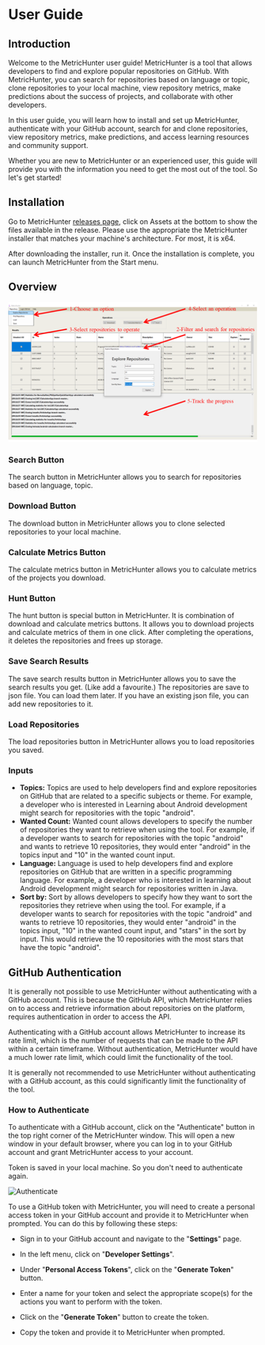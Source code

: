 # User Guide

## Introduction

Welcome to the MetricHunter user guide! MetricHunter is a tool that allows developers to find and explore popular
repositories on GitHub. With MetricHunter, you can search for repositories based on language or topic, clone
repositories to your local machine, view repository metrics, make predictions about the success of projects, and
collaborate with other developers.

In this user guide, you will learn how to install and set up MetricHunter, authenticate with your GitHub account, search
for and clone repositories, view repository metrics, make predictions, and access learning resources and community
support.

Whether you are new to MetricHunter or an experienced user, this guide will provide you with the information you need to
get the most out of the tool. So let's get started!

## Installation

Go to MetricHunter [releases page](https://github.com/salihozkara/MetricHunter/releases), click on Assets at the bottom
to show the files available in the release. Please use the appropriate the MetricHunter installer that matches your
machine's architecture. For most, it is x64.

After downloading the installer, run it. Once the installation is complete, you can launch MetricHunter from the Start
menu.

## Overview

![MetricHunter Overview](images/overview_v2.png)

### Search Button

The search button in MetricHunter allows you to search for repositories based on language, topic.

### Download Button

The download button in MetricHunter allows you to clone selected repositories to your local machine.

### Calculate Metrics Button

The calculate metrics button in MetricHunter allows you to calculate metrics of the projects you download.

### Hunt Button

The hunt button is special button in MetricHunter. It is combination of download and calculate metrics buttons. It
allows you to download projects and calculate metrics of them in one click. After completing the operations, it deletes
the repositories and frees up storage.

### Save Search Results

The save search results button in MetricHunter allows you to save the search results you get. (Like add a favourite.)
The repositories are save to json file. You can load them later. If you have an existing json file, you can add new
repositories to it.

### Load Repositories

The load repositories button in MetricHunter allows you to load repositories you saved.

### Inputs

* **Topics:** Topics are used to help developers find and explore repositories on GitHub that are related to a specific
  subjects or theme. For example, a developer who is interested in Learning about Android development might search for
  repositories with the topic "android".
* **Wanted Count:** Wanted count allows developers to specify the number of repositories they want to retrieve when
  using the tool. For example, if a developer wants to search for repositories with the topic "android" and wants to
  retrieve 10 repositories, they would enter "android" in the topics input and "10" in the wanted count input.
* **Language:** Language is used to help developers find and explore repositories on GitHub that are written in a
  specific programming language. For example, a developer who is interested in learning about Android development might
  search for repositories written in Java.
* **Sort by:** Sort by allows developers to specify how they want to sort the repositories they retrieve when using the
  tool. For example, if a developer wants to search for repositories with the topic "android" and wants to retrieve 10
  repositories, they would enter "android" in the topics input, "10" in the wanted count input, and "stars" in the sort
  by input. This would retrieve the 10 repositories with the most stars that have the topic "android".

## GitHub Authentication

It is generally not possible to use MetricHunter without authenticating with a GitHub account. This is because the
GitHub API, which MetricHunter relies on to access and retrieve information about repositories on the platform, requires
authentication in order to access the API.

Authenticating with a GitHub account allows MetricHunter to increase its rate limit, which is the number of requests
that can be made to the API within a certain timeframe. Without authentication, MetricHunter would have a much lower
rate limit, which could limit the functionality of the tool.

It is generally not recommended to use MetricHunter without authenticating with a GitHub account, as this could
significantly limit the functionality of the tool.

### How to Authenticate

To authenticate with a GitHub account, click on the "Authenticate" button in the top right corner of the MetricHunter
window. This will open a new window in your default browser, where you can log in to your GitHub account and grant
MetricHunter access to your account.

Token is saved in your local machine. So you don't need to authenticate again.

![Authenticate](images/authenticate.png)

To use a GitHub token with MetricHunter, you will need to create a personal access token in your GitHub account and
provide it to MetricHunter when prompted. You can do this by following these steps:

* Sign in to your GitHub account and navigate to the "**Settings**" page.

* In the left menu, click on "**Developer Settings**".

* Under "**Personal Access Tokens**", click on the "**Generate Token**" button.

* Enter a name for your token and select the appropriate scope(s) for the actions you want to perform with the token.

* Click on the "**Generate Token**" button to create the token.

* Copy the token and provide it to MetricHunter when prompted.
